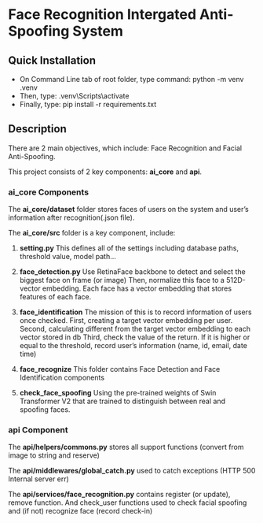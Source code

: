 # Face Recognition Intergated Anti-Spoofing System
## Quick Installation
- On Command Line tab of root folder, type command: python -m venv .venv
- Then, type: .venv\Scripts\activate
- Finally, type: pip install -r requirements.txt
## Description
There are 2 main objectives, which include: Face Recognition and Facial Anti-Spoofing.

This project consists of 2 key components: **ai_core** and **api**.
### ai_core Components
The **ai_core/dataset** folder stores faces of users on the system and user’s information after recognition(.json file).

The **ai_core/src** folder is a key component, include:

  1. **setting.py**
This defines all of the settings including database paths, threshold value, model path…

  2. **face_detection.py**
Use RetinaFace backbone to detect and select the biggest face on frame (or image)
Then, normalize this face to a 512D-vector embedding.
Each face has a vector embedding that stores features of each face.

  3. **face_identification**
The mission of this is to record information of users once checked.
First, creating a target vector embedding per user. 
Second, calculating different from the target vector embedding to each vector stored in db
Third, check the value of the return. If it is higher or equal to the threshold, record user’s information (name, id, email, date time)

  4. **face_recognize**
This folder contains Face Detection and Face Identification components

  5. **check_face_spoofing**
Using the pre-trained weights of Swin Transformer V2 that are trained to distinguish between real and spoofing faces.

### api Component
The **api/helpers/commons.py** stores all support functions (convert from image to string and reserve)

The **api/middlewares/global_catch.py** used to catch exceptions (HTTP 500 Internal server err)

The **api/services/face_recognition.py** contains register (or update), remove function. And check_user functions used to check facial spoofing and (if not) recognize face (record check-in)

